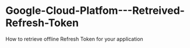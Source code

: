 # Google-Cloud-Platfom---Retreived-Refresh-Token
How to retrieve offline Refresh Token for your application
